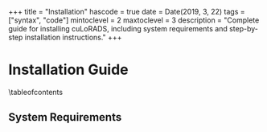 +++
title = "Installation"
hascode = true
date = Date(2019, 3, 22)
tags = ["syntax", "code"]
mintoclevel = 2
maxtoclevel = 3
description = "Complete guide for installing cuLoRADS, including system requirements and step-by-step installation instructions."
+++

# Installation Guide

\tableofcontents

## System Requirements